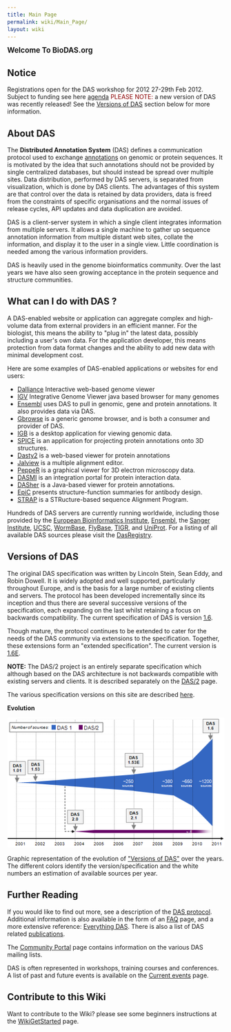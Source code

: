 ```yaml
---
title: Main Page
permalink: wiki/Main_Page/
layout: wiki
---
```


<big>**Welcome To BioDAS.org**</big>

Notice
------

Registrations open for the DAS workshop for 2012 27-29th Feb 2012.
Subject to funding see here
[agenda](http://www.biodas.org/wiki/DASWorkshop2012)
<span style="color: darkred;">PLEASE NOTE: </span>a new version of DAS
was recently released! See the [Versions of
DAS](#Versions_of_DAS "wikilink") section below for more information.

About DAS
---------

The <b>Distributed Annotation System</b> (DAS) defines a communication
protocol used to exchange
[annotations](http://en.wikipedia.org/wiki/Genome_project#Genome_annotation)
on genomic or protein sequences. It is motivated by the idea that such
annotations should not be provided by single centralized databases, but
should instead be spread over multiple sites. Data distribution,
performed by DAS servers, is separated from visualization, which is done
by DAS clients. The advantages of this system are that control over the
data is retained by data providers, data is freed from the constraints
of specific organisations and the normal issues of release cycles, API
updates and data duplication are avoided.

DAS is a client-server system in which a single client integrates
information from multiple servers. It allows a single machine to gather
up sequence annotation information from multiple distant web sites,
collate the information, and display it to the user in a single view.
Little coordination is needed among the various information providers.

DAS is heavily used in the genome bioinformatics community. Over the
last years we have also seen growing acceptance in the protein sequence
and structure communities.

What can I do with DAS ?
------------------------

A DAS-enabled website or application can aggregate complex and
high-volume data from external providers in an efficient manner. For the
biologist, this means the ability to "plug in" the latest data, possibly
including a user's own data. For the application developer, this means
protection from data format changes and the ability to add new data with
minimal development cost.

Here are some examples of DAS-enabled applications or websites for end
users:

-   [Dalliance](http://www.biodalliance.org/) Interactive web-based
    genome viewer
-   [IGV](http://www.broadinstitute.org/igv/) Integrative Genome Viewer
    java based browser for many genomes
-   [Ensembl](http://www.ensembl.org/info/data/ensembl_das.html) uses
    DAS to pull in genomic, gene and protein annotations. It also
    provides data via DAS.
-   [Gbrowse](http://www.gmod.org/gbrowse_installation) is a generic
    genome browser, and is both a consumer and provider of DAS.
-   [IGB](http://genoviz.sourceforge.net) is a desktop application for
    viewing genomic data.
-   [SPICE](http://www.efamily.org.uk/software/dasclients/spice/) is an
    application for projecting protein annotations onto 3D structures.
-   [Dasty2](http://www.ebi.ac.uk/dasty/) is a web-based viewer for
    protein annotations
-   [Jalview](http://www.jalview.org) is a multiple alignment editor.
-   [PeppeR](http://biocomp.cnb.csic.es/das/pepper.jsp) is a graphical
    viewer for 3D electron microscopy data.
-   [DASMI](http://www.dasmi.de) is an integration portal for protein
    interaction data.
-   [DASher](http://dasher.sbc.su.se) is a Java-based viewer for
    protein annotations.
-   [EpiC](http://bioware.ucd.ie/epic/) presents structure-function
    summaries for antibody design.
-   [STRAP](http://www.bioinformatics.org/strap/) is a STRucture-based
    sequence Alignment Program.

Hundreds of DAS servers are currently running worldwide, including those
provided by the [European Bioinformatics
Institute](http://www.ebi.ac.uk/), [Ensembl](http://www.ensembl.org/),
the [Sanger Institute](http://www.sanger.ac.uk/),
[UCSC](http://genome.ucsc.edu/), [WormBase](http://www.wormbase.org/),
[FlyBase](http://www.flybase.org/), [TIGR](http://www.tigr.org/), and
[UniProt](http://www.ebi.ac.uk/uniprot-das/). For a listing of all
available DAS sources please visit the
[DasRegistry](/wiki/DasRegistry "wikilink").

Versions of DAS
---------------

The original DAS specification was written by Lincoln Stein, Sean Eddy,
and Robin Dowell. It is widely adopted and well supported, particularly
throughout Europe, and is the basis for a large number of existing
clients and servers. The protocol has been developed incrementally since
its inception and thus there are several successive versions of the
specification, each expanding on the last whilst retaining a focus on
backwards compatibility. The current specification of DAS is version
[1.6](/wiki/DAS1.6 "wikilink").

Though mature, the protocol continues to be extended to cater for the
needs of the DAS community via extensions to the specification.
Together, these extensions form an "extended specification". The current
version is [1.6E](/wiki/DAS1.6E "wikilink").

<b>NOTE:</b> The DAS/2 project is an entirely separate specification
which although based on the DAS architecture is not backwards compatible
with existing servers and clients. It is described separately on the
[DAS/2](/wiki/DAS/2 "wikilink") page.

The various specification versions on this site are described
[here](/wiki/DAS_specification "wikilink").

  
**Evolution**

![](DasEvolution2.PNG "DasEvolution2.PNG")

Graphic representation of the evolution of ["Versions of
DAS"](http://www.biotnet.org/training-materials/versions-das) over the
years. The different colors identify the version/specification and the
white numbers an estimation of available sources per year.

Further Reading
---------------

If you would like to find out more, see a description of the [DAS
protocol](/wiki/DAS/1 "wikilink"). Additional information is also available in
the form of an [FAQ](/wiki/DasFAQ "wikilink") page, and a more extensive
reference: [Everything DAS](/wiki/Everything_DAS "wikilink"). There is also a
list of DAS related [publications](/wiki/DAS_publications "wikilink").

The [Community Portal](/wiki/BioDAS:Community_Portal "wikilink") page contains
information on the various DAS mailing lists.

DAS is often represented in workshops, training courses and conferences.
A list of past and future events is available on the [Current
events](/wiki/Current_events "wikilink") page.

Contribute to this Wiki
-----------------------

Want to contribute to the Wiki? please see some beginners instructions
at the [WikiGetStarted](/wiki/WikiGetStarted "wikilink") page.
